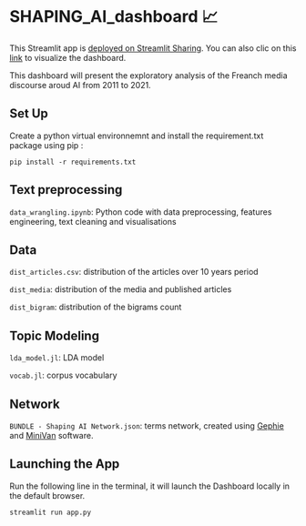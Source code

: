 # SHAPING_AI_dashboard 📈
This Streamlit app is [deployed on Streamlit Sharing](https://share.streamlit.io/). You can also clic on this [link](https://share.streamlit.io/yuliianikolaenko/shaping-ai-dashboard/main/main.py) to visualize the dashboard.

This dashboard will present the exploratory analysis of the Freanch media discourse aroud AI from 2011 to 2021.

 ## Set Up 
 
Create a python virtual environnemnt and install the requirement.txt package using pip :

```
pip install -r requirements.txt
```

## Text preprocessing
<code>data_wrangling.ipynb</code>: Python code with data preprocessing, features engineering, text cleaning and visualisations


## Data 
<code>dist_articles.csv</code>: distribution of the articles over 10 years period

<code>dist_media</code>: distribution of the media and published articles

<code>dist_bigram</code>: distribution of the bigrams count

## Topic Modeling

<code>lda_model.jl</code>: LDA model

<code>vocab.jl</code>: corpus vocabulary 

## Network

<code>BUNDLE - Shaping AI Network.json</code>: terms network, created using [Gephie](https://gephi.org/) and [MiniVan](https://medialab.sciencespo.fr/en/tools/minivan/) software.

## Launching the App

Run the following line in the terminal, it will launch the Dashboard locally in the default browser.

```
streamlit run app.py
```

